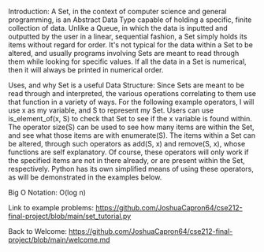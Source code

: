 Introduction:
A Set, in the context of computer science and general programming, is an Abstract Data Type capable of holding a specific, finite collection of data. Unlike a Queue, in which the data is inputted and outputted by the user in a linear, sequential fashion, a Set simply holds its items without regard for order. It's not typical for the data within a Set to be altered, and usually programs involving Sets are meant to read through them while looking for specific values. If all the data in a Set is numerical, then it will always be printed in numerical order.

Uses, and why Set is a useful Data Structure:
Since Sets are meant to be read through and interpreted, the various operations correlating to them use that function in a variety of ways. For the following example operators, I will use x as my variable, and S to represent my Set. Users can use is_element_of(x, S) to check that Set to see if the x variable is found within. The operator size(S) can be used to see how many items are within the Set, and see what those items are with enumerate(S). The items within a Set can be altered, through such operators as add(S, x) and remove(S, x), whose functions are self explanatory. Of course, these operators will only work if the specified items are not in there already, or are present within the Set, respectively. Python has its own simplified means of using these operators, as will be demonstrated in the examples below.

Big O Notation:
O(log n)

Link to example problems:
https://github.com/JoshuaCapron64/cse212-final-project/blob/main/set_tutorial.py

Back to Welcome:
https://github.com/JoshuaCapron64/cse212-final-project/blob/main/welcome.md
